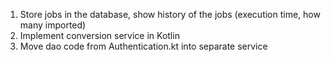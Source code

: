1. Store jobs in the database, show history of the jobs (execution time, how many imported)
2. Implement conversion service in Kotlin
3. Move dao code from Authentication.kt into separate service
